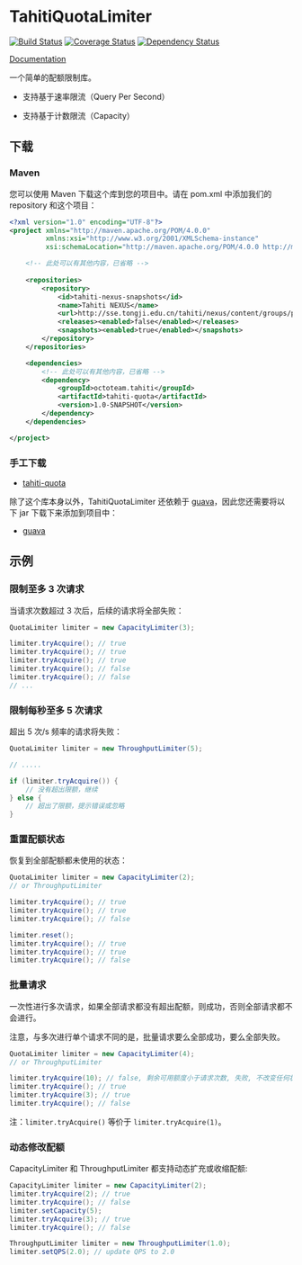# TahitiQuotaLimiter

[![Build Status](https://travis-ci.org/SummerWish/TahitiQuotaLimiter.svg?branch=master)](https://travis-ci.org/SummerWish/TahitiQuotaLimiter)
[![Coverage Status](https://coveralls.io/repos/github/SummerWish/TahitiQuotaLimiter/badge.svg?branch=master)](https://coveralls.io/github/SummerWish/TahitiQuotaLimiter?branch=master)
[![Dependency Status](https://www.versioneye.com/user/projects/5709196ffcd19a005185517c/badge.svg)](https://www.versioneye.com/user/projects/5709196ffcd19a005185517c)

[Documentation](http://summerwish.github.io/TahitiQuotaLimiter/)

一个简单的配额限制库。

- 支持基于速率限流（Query Per Second）

- 支持基于计数限流（Capacity）

## 下载

### Maven

您可以使用 Maven 下载这个库到您的项目中。请在 pom.xml 中添加我们的 repository 和这个项目：

```xml
<?xml version="1.0" encoding="UTF-8"?>
<project xmlns="http://maven.apache.org/POM/4.0.0"
         xmlns:xsi="http://www.w3.org/2001/XMLSchema-instance"
         xsi:schemaLocation="http://maven.apache.org/POM/4.0.0 http://maven.apache.org/xsd/maven-4.0.0.xsd">

    <!-- 此处可以有其他内容，已省略 -->
    
    <repositories>
        <repository>
            <id>tahiti-nexus-snapshots</id>
            <name>Tahiti NEXUS</name>
            <url>http://sse.tongji.edu.cn/tahiti/nexus/content/groups/public</url>
            <releases><enabled>false</enabled></releases>
            <snapshots><enabled>true</enabled></snapshots>
        </repository>
    </repositories>

    <dependencies>
        <!-- 此处可以有其他内容，已省略 -->
        <dependency>
            <groupId>octoteam.tahiti</groupId>
            <artifactId>tahiti-quota</artifactId>
            <version>1.0-SNAPSHOT</version>
        </dependency>
    </dependencies>

</project>
```

### 手工下载

- [tahiti-quota](http://sse.tongji.edu.cn/tahiti/nexus/service/local/repositories/public/content/octoteam/tahiti/tahiti-quota/1.0-SNAPSHOT/tahiti-quota-1.0-20160417.163257-4.jar)

除了这个库本身以外，TahitiQuotaLimiter 还依赖于 [guava](https://github.com/google/guava/wiki/Release19)，因此您还需要将以下 jar 下载下来添加到项目中：

- [guava](http://central.maven.org/maven2/com/google/guava/guava/19.0/guava-19.0.jar)

## 示例

### 限制至多 3 次请求

当请求次数超过 3 次后，后续的请求将全部失败：

```java
QuotaLimiter limiter = new CapacityLimiter(3);

limiter.tryAcquire(); // true
limiter.tryAcquire(); // true
limiter.tryAcquire(); // true
limiter.tryAcquire(); // false
limiter.tryAcquire(); // false
// ...
```

### 限制每秒至多 5 次请求

超出 5 次/s 频率的请求将失败：

```java
QuotaLimiter limiter = new ThroughputLimiter(5);

// .....

if (limiter.tryAcquire()) {
	// 没有超出限额，继续
} else {
	// 超出了限额，提示错误或忽略
} 
```

### 重置配额状态

恢复到全部配额都未使用的状态：

```java
QuotaLimiter limiter = new CapacityLimiter(2);
// or ThroughputLimiter

limiter.tryAcquire(); // true
limiter.tryAcquire(); // true
limiter.tryAcquire(); // false

limiter.reset();
limiter.tryAcquire(); // true
limiter.tryAcquire(); // true
limiter.tryAcquire(); // false
```

### 批量请求

一次性进行多次请求，如果全部请求都没有超出配额，则成功，否则全部请求都不会进行。

注意，与多次进行单个请求不同的是，批量请求要么全部成功，要么全部失败。

```java
QuotaLimiter limiter = new CapacityLimiter(4);
// or ThroughputLimiter

limiter.tryAcquire(10); // false, 剩余可用额度小于请求次数, 失败, 不改变任何状态
limiter.tryAcquire(); // true
limiter.tryAcquire(3); // true
limiter.tryAcquire(); // false
```

注：`limiter.tryAcquire()` 等价于 `limiter.tryAcquire(1)`。

### 动态修改配额

CapacityLimiter 和 ThroughputLimiter 都支持动态扩充或收缩配额:

```java
CapacityLimiter limiter = new CapacityLimiter(2);
limiter.tryAcquire(2); // true
limiter.tryAcquire(); // false
limiter.setCapacity(5);
limiter.tryAcquire(3); // true
limiter.tryAcquire(); // false
```

```java
ThroughputLimiter limiter = new ThroughputLimiter(1.0);
limiter.setQPS(2.0); // update QPS to 2.0
```